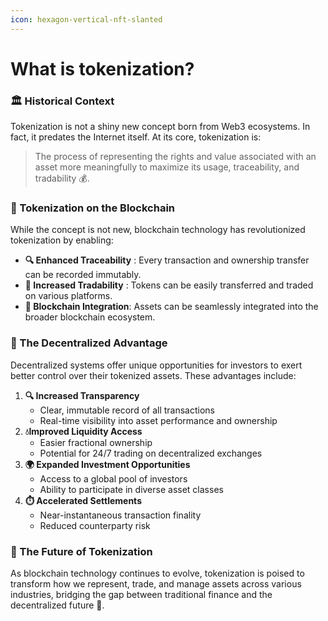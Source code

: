 ```yaml
---
icon: hexagon-vertical-nft-slanted
---
```


# What is tokenization?

### &#x20;🏛️ Historical Context

Tokenization is not a shiny new concept born from Web3 ecosystems. In fact, it predates the Internet itself. At its core, tokenization is:

> The process of representing the rights and value associated with an asset more meaningfully to maximize its usage, traceability, and tradability 💰.

### 🚀 Tokenization on the Blockchain&#x20;

While the concept is not new, blockchain technology has revolutionized tokenization by enabling:

* **🔍 Enhanced Traceability** : Every transaction and ownership transfer can be recorded immutably.
* **🔄 Increased Tradability** : Tokens can be easily transferred and traded on various platforms.
* &#x20;**🚧 Blockchain Integration**: Assets can be seamlessly integrated into the broader blockchain ecosystem.

### 🌟 The Decentralized Advantage&#x20;

Decentralized systems offer unique opportunities for investors to exert better control over their tokenized assets. These advantages include:

1. **🔍 Increased Transparency**&#x20;
   * Clear, immutable record of all transactions
   * Real-time visibility into asset performance and ownership
2. **💧Improved Liquidity Access**&#x20;
   * Easier fractional ownership
   * Potential for 24/7 trading on decentralized exchanges
3. **🌍 Expanded Investment Opportunities**&#x20;
   * Access to a global pool of investors
   * Ability to participate in diverse asset classes
4. **⏱️ Accelerated Settlements**&#x20;
   * Near-instantaneous transaction finality
   * Reduced counterparty risk

### 🚀 The Future of Tokenization&#x20;

As blockchain technology continues to evolve, tokenization is poised to transform how we represent, trade, and manage assets across various industries, bridging the gap between traditional finance and the decentralized future 🌈.
